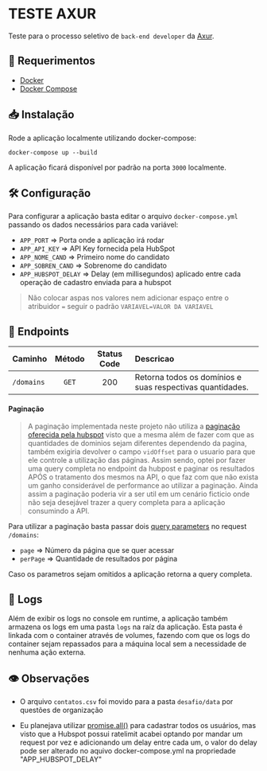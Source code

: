 # TESTE AXUR

Teste para o processo seletivo de `back-end developer` da [Axur](https://axur.com/pt/).

## 🔗 Requerimentos

- [Docker](https://docs.docker.com/get-docker/)
- [Docker Compose](https://docs.docker.com/compose/gettingstarted/)

## 📥 Instalação

Rode a aplicação localmente utilizando docker-compose:

```shell
docker-compose up --build
```

A aplicação ficará disponível por padrão na porta `3000` localmente.

## 🛠️ Configuração

Para configurar a aplicação basta editar o arquivo `docker-compose.yml` passando os dados necessários para cada variável:

- `APP_PORT` => Porta onde a aplicação irá rodar
- `APP_API_KEY` => API Key fornecida pela HubSpot 
- `APP_NOME_CAND` => Primeiro nome do candidato
- `APP_SOBREN_CAND` => Sobrenome do candidato
- `APP_HUBSPOT_DELAY` => Delay (em millisegundos) aplicado entre cada operação de cadastro enviada para a hubspot

> Não colocar aspas nos valores nem adicionar espaço entre o atribuidor `=` seguir o padrão `VARIAVEL=VALOR DA VARIAVEL`

## 📁 Endpoints

| Caminho     | Método | Status Code | Descricao                                                 |
| :---------- | :----: | :---------: | :-------------------------------------------------------- |
| `/domains` | `GET`  |     200     | Retorna todos os domínios e suas respectivas quantidades. |

#### Paginação
>A paginação implementada neste projeto não utiliza a [paginação oferecida pela hubspot](https://legacydocs.hubspot.com/docs/methods/lists/get_list_contacts) visto que a mesma além de fazer com que as quantidades de dominios sejam diferentes dependendo da pagina, também exigiria devolver o campo `vidOffset` para o usuario para que ele controle a utilização das páginas.
Assim sendo, optei por fazer uma query completa no endpoint da hubpost e paginar os resultados APÓS o tratamento dos mesmos na API, o que faz com que não exista um ganho considerável 
de performance ao utilizar a paginação. Ainda assim a paginação poderia vir a ser util em um cenário ficticio onde não seja desejável trazer a query completa para a aplicação consumindo a API.

Para utilizar a paginação basta passar dois [query parameters](https://branch.io/glossary/query-parameters/) no request `/domains`:
- `page` => Número da página que se quer acessar
- `perPage` => Quantidade de resultados por página

Caso os parametros sejam omitidos a aplicação retorna a query completa.

## 📄 Logs
Além de exibir os logs no console em runtime, a aplicação também armazena os logs em uma pasta `logs` na raíz da aplicação. Esta pasta é linkada com o container através de volumes, fazendo com que os logs do container sejam repassados para a máquina local sem a necessidade de nenhuma ação externa.

## 👁️ Observações

- O arquivo `contatos.csv` foi movido para a pasta `desafio/data` por questões de organização

- Eu planejava utilizar [promise.all()](https://developer.mozilla.org/pt-BR/docs/Web/JavaScript/Reference/Global_Objects/Promise/all) para cadastrar todos os usuários, mas visto que a Hubspot possui
  ratelimit acabei optando por mandar um request por vez e adicionando um delay entre cada um, o valor
  do delay pode ser alterado no aquivo docker-compose.yml na propriedade "APP_HUBSPOT_DELAY"
